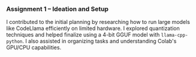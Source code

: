 ### Assignment 1 – Ideation and Setup

I contributed to the initial planning by researching how to run large models like CodeLlama efficiently on limited hardware. I explored quantization techniques and helped finalize using a 4-bit GGUF model with `llama-cpp-python`. I also assisted in organizing tasks and understanding Colab's GPU/CPU capabilities.

